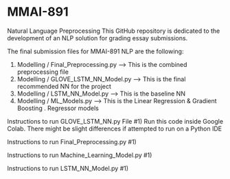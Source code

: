 # MMAI-891
Natural Language Preprocessing
This GitHub repository is dedicated to the development of an NLP solution for grading essay submissions.

The final submission files for MMAI-891 NLP are the following:
1) Modelling / Final_Preprocessing.py   --> This is the combined preprocessing file
2) Modelling / GLOVE_LSTM_NN_Model.py   --> This is the final recommended NN for the project
3) Modelling / LSTM_NN_Model.py         --> This is the baseline NN
4) Modelling / ML_Models.py             --> This is the Linear Regression & Gradient Boosting               .                                           Regressor models



Instructions to run GLOVE_LSTM_NN.py File
#1) Run this code inside Google Colab. There might be slight differences if attempted to run on a Python IDE



Instructions to run Final_Preprocessing.py
#1) 


Instructions to run Machine_Learning_Model.py
#1)


Instructions to run LSTM_NN_Model.py
#1) 
